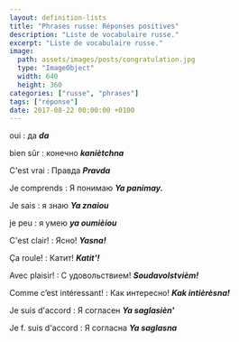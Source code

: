 ```yaml
---
layout: definition-lists
title: "Phrases russe: Réponses positives"
description: "Liste de vocabulaire russe."
excerpt: "Liste de vocabulaire russe."
image:
  path: assets/images/posts/congratulation.jpg
  type: "ImageObject"
  width: 640
  height: 360
categories: ["russe", "phrases"]
tags: ["réponse"]
date: 2017-08-22 00:00:00 +0100
---
```


oui
: да
*__da__*

bien sûr
: конечно
*__kaniètchna__*

C'est vrai
: Правда
*__Pravda__*

Je comprends
: Я понимаю
*__Ya panimay.__*

Je sais
: я знаю
*__Ya znaiou__*

je peu
: я умею
*__ya oumièiou__*

C'est clair!
: Ясно!
*__Yasna!__*

Ça roule!
: Катит!
*__Katit'!__*

Avec plaisir!
: C удовольствием!
*__Soudavolstvièm!__*

Comme c’est intéressant!
: Как интересно!
*__Kak intièrèsna!__*

Je suis d'accord
: Я согласен
*__Ya saglasièn'__*

Je f. suis d'accord
: Я согласна
*__Ya saglasna__*
